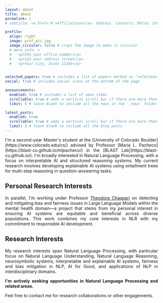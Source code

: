 ```yaml
---
layout: about
title: about
permalink: /
# subtitle: <a href='#'>Affiliations</a>. Address. Contacts. Motto. Etc.

profile:
  align: right
  image: prof_pic.jpg
  image_circular: false # crops the image to make it circular
  # more_info: >
  #   <p>555 your office number</p>
  #   <p>123 your address street</p>
  #   <p>Your City, State 12345</p>
    

selected_papers: true # includes a list of papers marked as "selected={true}"
social: true # includes social icons at the bottom of the page

announcements:
  enabled: true # includes a list of news items
  scrollable: true # adds a vertical scroll bar if there are more than 3 news items
  limit: 5 # leave blank to include all the news in the `_news` folder

latest_posts:
  enabled: true
  scrollable: true # adds a vertical scroll bar if there are more than 3 new posts items
  limit: 3 # leave blank to include all the blog posts
---
```

<style>
.about-content {
  display: flex;
  align-items: flex-start;
  gap: 50px;
}

.about-text {
  flex: 1;
  text-align: justify;
}

/* Target the theme's profile image */
.profile {
  flex: 0 0 200px;
  order: 2; /* Move image to the right */
}
</style>
<div class="about-content">
  <div class="about-text" markdown="1">
I'm a second-year Master's student at the [University of Colorado Boulder](https://www.colorado.edu/cs/) advised by Professor [Maria L. Pacheco](https://blast-cu.github.io/mlpacheco/) in the [BLAST Lab](https://blast-cu.github.io/). I'm broadly interested in Natural Language Processing, with a focus on interpretable AI and structured reasoning systems. My current research involves developing explainable AI systems using entailment trees for multi-step reasoning in question-answering tasks.

## Personal Research Interests

In parallel, I'm working under Professor [Theodora Chaspari](https://www.colorado.edu/cs/theodora-chaspari) on detecting and mitigating bias and fairness issues in Large Language Models within the mental health domain—a project that stems from my personal interest in ensuring AI systems are equitable and beneficial across diverse populations. This work combines my core interests in NLR with my commitment to responsible AI development.

## Research Interests

My research interests span Natural Language Processing, with particular focus on Natural Language Understanding, Natural Language Reasoning, neurosymbolic systems, interpretable and explainable AI systems, fairness and bias mitigation in NLP, AI for Good, and applications of NLP in interdisciplinary domains.

**I'm actively seeking opportunities in Natural Language Processing and related areas.**

Feel free to contact me for research collaborations or other engagements.
</div>
</div>